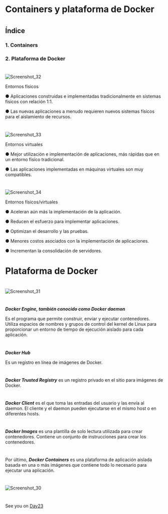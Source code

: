 
# Containers y plataforma de Docker
#
#



## Índice

### 1. Containers
### 2. Plataforma de Docker
#
#
![Screenshot_32](https://user-images.githubusercontent.com/96561825/173213741-8a1b3863-bdd5-4f72-ad67-c2f278dd2779.png)

Entornos físicos

● Aplicaciones construidas e implementadas tradicionalmente en sistemas físicos con relación 1:1.

● Las nuevas aplicaciones a menudo requieren nuevos sistemas físicos para el aislamiento de recursos.

#
![Screenshot_33](https://user-images.githubusercontent.com/96561825/173213738-93b2a16d-a571-42b9-8a9d-6ca5775dca38.png)

Entornos virtuales

● Mejor utilización e implementación de aplicaciones, más rápidas que en un entorno físico tradicional.

● Las aplicaciones implementadas en máquinas virtuales son muy compatibles.


#
![Screenshot_34](https://user-images.githubusercontent.com/96561825/173213736-83be5404-c10b-4c7b-9678-d37fd369b2b6.png)


Entornos físicos/virtuales

● Aceleran aún más la implementación de la aplicación.

● Reducen el esfuerzo para implementar aplicaciones.

● Optimizan el desarrollo y las pruebas.

● Menores costos asociados con la implementación de aplicaciones.

● Incrementan la consolidación de servidores.

#
#
#

# Plataforma de Docker
#
![Screenshot_31](https://user-images.githubusercontent.com/96561825/173213716-b8f3a84e-2c27-4268-9d66-e638abd73768.png)
#
#
#


***Docker Engine, también conocido como Docker daemon***

Es el programa que permite construir, enviar y ejecutar contenedores. Utiliza espacios de nombres y grupos de control del kernel de Linux para proporcionar un entorno de tiempo de ejecución aislado para cada aplicación.

#
***Docker Hub*** 

Es un registro en línea de imágenes de Docker.

#

***Docker Trusted Registry*** es un registro privado en el sitio para imágenes de Docker.

#
***Docker Client*** es el que toma las entradas del usuario y las envía al daemon. El cliente y el daemon pueden ejecutarse en el mismo host o en diferentes hosts.

#
***Docker Images*** es una plantilla de solo lectura utilizada para crear contenedores.  Contiene un conjunto de instrucciones para crear los contenedores.
#
Por último, ***Docker Containers*** es una plataforma de aplicación aislada basada en una o más imágenes que contiene todo lo necesario para ejecutar una aplicación.



#
#

![Screenshot_30](https://user-images.githubusercontent.com/96561825/173213828-67697788-764b-48e2-8036-d2b6f7c55e99.png)




#
#
#
#
#


See you on [Day23](day23.md)
